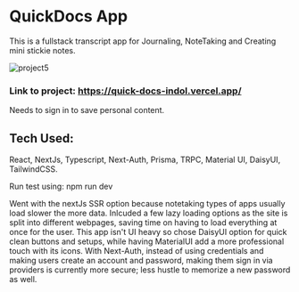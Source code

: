 # QuickDocs App 

This is a fullstack transcript app for Journaling, NoteTaking and Creating mini stickie notes. 

![project5](https://user-images.githubusercontent.com/55498566/225809952-7eeb5cfb-14d4-461d-875a-a88209e7bb1a.png)


### Link to project: https://quick-docs-indol.vercel.app/
Needs to sign in to save personal content. 


## Tech Used: 
React, NextJs, Typescript, Next-Auth, Prisma, TRPC, Material UI, DaisyUI, TailwindCSS. 

Run test using: npm run dev 

Went with the nextJs SSR option because notetaking types of apps usually load slower the more data. Inlcuded a few lazy loading options as the site is split into different webpages, saving time on having to load everything at once for the user. This app isn't UI heavy so chose DaisyUI option for quick clean buttons and setups, while having MaterialUI add a more professional touch with its icons. With Next-Auth, instead of using credentials and making users create an account and password, making them sign in via providers is currently more secure; less hustle to memorize a new password as well. 


